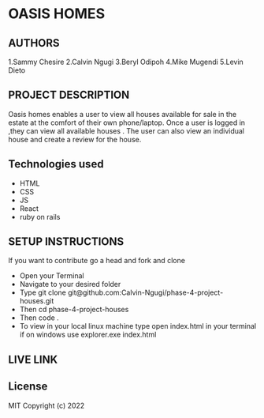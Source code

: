 # OASIS HOMES
## AUTHORS
1.Sammy Chesire
2.Calvin Ngugi
3.Beryl Odipoh
4.Mike Mugendi
5.Levin Dieto

## PROJECT DESCRIPTION
Oasis homes enables a user to view all houses available for sale in the estate at the comfort of their own phone/laptop. Once a user is logged in ,they can view all available houses . The user can also view an individual house and create a review for the house.
## Technologies used
- HTML
- CSS
- JS
- React
- ruby on rails

## SETUP INSTRUCTIONS
If you want to contribute go a head and fork and clone
<ul>
<li>Open your Terminal</li>
<li>Navigate to your desired folder</li>
<li>Type git clone git@github.com:Calvin-Ngugi/phase-4-project-houses.git </li>
<li>Then  cd phase-4-project-houses</li>
<li>Then code .</li>
<li>To view in your local linux machine type open index.html in your terminal if on windows use explorer.exe index.html</li>
</ul>


## LIVE LINK

## License
MIT Copyright (c) 2022 
